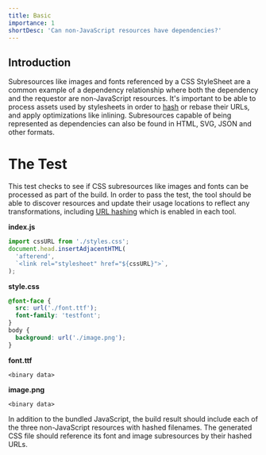 ```yaml
---
title: Basic
importance: 1
shortDesc: 'Can non-JavaScript resources have dependencies?'
---
```


## Introduction

Subresources like images and fonts referenced by a CSS StyleSheet are a common example of a dependency relationship where both the dependency and the requestor are non-JavaScript resources. It's important to be able to process assets used by stylesheets in order to [hash](/hashing) or rebase their URLs, and apply optimizations like inlining. Subresources capable of being represented as dependencies can also be found in HTML, SVG, JSON and other formats.

# The Test

This test checks to see if CSS subresources like images and fonts can be processed as part of the build. In order to pass the test, the tool should be able to discover resources and update their usage locations to reflect any transformations, including [URL hashing](/hashing) which is enabled in each tool.

**index.js**

```js
import cssURL from './styles.css';
document.head.insertAdjacentHTML(
  'afterend',
  `<link rel="stylesheet" href="${cssURL}">`,
);
```

**style.css**

```css
@font-face {
  src: url('./font.ttf');
  font-family: 'testfont';
}
body {
  background: url('./image.png');
}
```

**font.ttf**

```
<binary data>
```

**image.png**

```
<binary data>
```

In addition to the bundled JavaScript, the build result should include each of the three non-JavaScript resources with hashed filenames. The generated CSS file should reference its font and image subresources by their hashed URLs.
